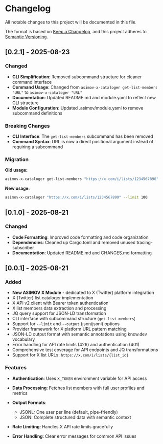 # Changelog

All notable changes to this project will be documented in this file.

The format is based on [Keep a Changelog](https://keepachangelog.com/en/1.0.0/),
and this project adheres to [Semantic Versioning](https://semver.org/spec/v2.0.0.html).

## [0.2.1] - 2025-08-23

### Changed

- **CLI Simplification**: Removed subcommand structure for cleaner command interface
- **Command Usage**: Changed from `asimov-x-cataloger get-list-members "URL"` to `asimov-x-cataloger "URL"`
- **Documentation**: Updated README.md and module.yaml to reflect new CLI structure
- **Module Configuration**: Updated .asimov/module.yaml to remove subcommand definitions

### Breaking Changes

- **CLI Interface**: The `get-list-members` subcommand has been removed
- **Command Syntax**: URL is now a direct positional argument instead of requiring a subcommand

### Migration

**Old usage:**
```bash
asimov-x-cataloger get-list-members "https://x.com/i/lists/1234567890" --limit 100
```

**New usage:**
```bash
asimov-x-cataloger "https://x.com/i/lists/1234567890" --limit 100
```

## [0.1.0] - 2025-08-21

### Changed

- **Code Formatting**: Improved code formatting and code organization
- **Dependencies**: Cleaned up Cargo.toml and removed unused tracing-subscriber
- **Documentation**: Updated README.md and CHANGES.md formatting

## [0.0.1] - 2025-08-21

### Added

- **New ASIMOV X Module** - dedicated to X (Twitter) platform integration
- X (Twitter) list cataloger implementation
- X API v2 client with Bearer token authentication
- X list members data extraction and processing
- JQ query support for JSON-LD transformation
- CLI interface with subcommand structure (`get-list-members`)
- Support for `--limit` and `--output` (json/jsonl) options
- Provider framework for X platform URL pattern matching
- JSON-LD output format with semantic annotations using know.dev vocabulary
- Error handling for API rate limits (429) and authentication (401)
- Comprehensive test coverage for API endpoints and JQ transformations
- Support for X list URLs: `https://x.com/i/lists/{list_id}`

### Features

- **Authentication**: Uses `X_TOKEN` environment variable for API access
- **Data Processing**: Fetches list members with full user profiles and metrics
- **Output Formats**:

  - JSONL: One user per line (default, pipe-friendly)
  - JSON: Complete structured data with semantic context
- **Rate Limiting**: Handles X API rate limits gracefully
- **Error Handling**: Clear error messages for common API issues